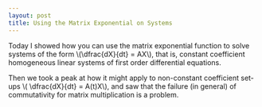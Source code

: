```yaml
---
layout: post
title: Using the Matrix Exponential on Systems
---
```


Today I showed how you can use the matrix exponential function to solve systems of
the form \\(\dfrac{dX}{dt} = AX\\), that is, constant coefficient homogeneous
linear systems of first order differential equations.

Then we took a peak at how it might apply to non-constant coefficient set-ups
\\( \dfrac{dX}{dt} = A(t)X\\), and saw that the failure (in general) of commutativity
for matrix multiplication is a problem.
